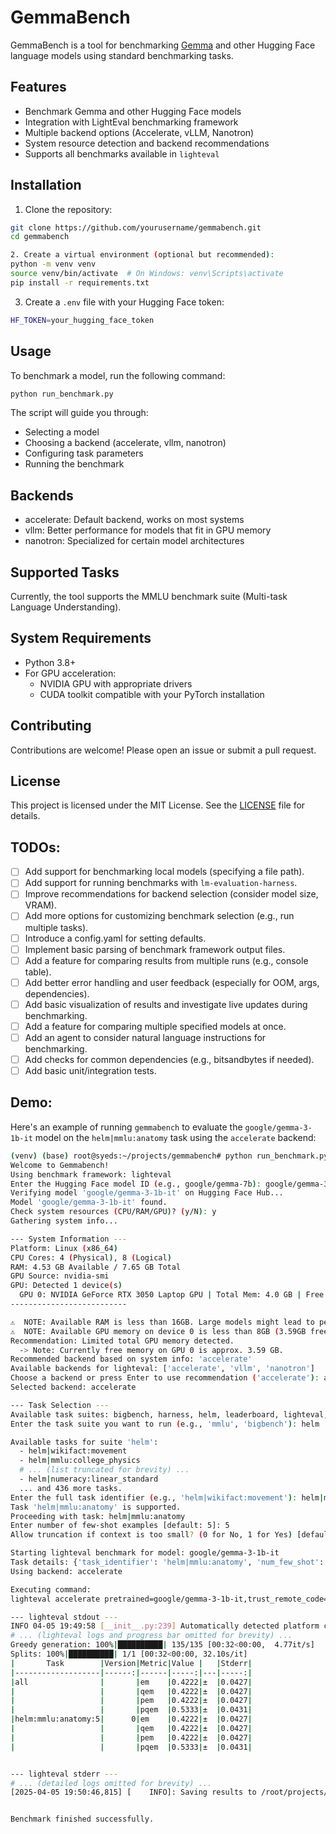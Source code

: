 # GemmaBench

GemmaBench is a tool for benchmarking [Gemma](https://huggingface.co/collections/google/gemma-release-65d5efbccdbb8c4202ec078b) and other Hugging Face language models using standard benchmarking tasks.

## Features

- Benchmark Gemma and other Hugging Face models
- Integration with LightEval benchmarking framework
- Multiple backend options (Accelerate, vLLM, Nanotron)
- System resource detection and backend recommendations
- Supports all benchmarks available in `lighteval`

## Installation

1. Clone the repository:
```bash
git clone https://github.com/yourusername/gemmabench.git
cd gemmabench

2. Create a virtual environment (optional but recommended):
python -m venv venv
source venv/bin/activate  # On Windows: venv\Scripts\activate
pip install -r requirements.txt
```

3. Create a `.env` file with your Hugging Face token:
```bash
HF_TOKEN=your_hugging_face_token
```

## Usage

To benchmark a model, run the following command:
```bash
python run_benchmark.py
```
The script will guide you through:

- Selecting a model
- Choosing a backend (accelerate, vllm, nanotron)
- Configuring task parameters
- Running the benchmark

## Backends

- accelerate: Default backend, works on most systems
- vllm: Better performance for models that fit in GPU memory
- nanotron: Specialized for certain model architectures

## Supported Tasks
Currently, the tool supports the MMLU benchmark suite (Multi-task Language Understanding).

## System Requirements
- Python 3.8+
- For GPU acceleration:
    - NVIDIA GPU with appropriate drivers
    - CUDA toolkit compatible with your PyTorch installation

## Contributing
Contributions are welcome! Please open an issue or submit a pull request.

## License
This project is licensed under the MIT License. See the [LICENSE](LICENSE) file for details.

## TODOs:
- [ ] Add support for benchmarking local models (specifying a file path).
- [ ] Add support for running benchmarks with `lm-evaluation-harness`.
- [ ] Improve recommendations for backend selection (consider model size, VRAM).
- [ ] Add more options for customizing benchmark selection (e.g., run multiple tasks).
- [ ] Introduce a config.yaml for setting defaults.
- [ ] Implement basic parsing of benchmark framework output files.
- [ ] Add a feature for comparing results from multiple runs (e.g., console table).
- [ ] Add better error handling and user feedback (especially for OOM, args, dependencies).
- [ ] Add basic visualization of results and investigate live updates during benchmarking.
- [ ] Add a feature for comparing multiple specified models at once.
- [ ] Add an agent to consider natural language instructions for benchmarking.
- [ ] Add checks for common dependencies (e.g., bitsandbytes if needed).
- [ ] Add basic unit/integration tests.

## Demo:
Here's an example of running `gemmabench` to evaluate the `google/gemma-3-1b-it` model on the `helm|mmlu:anatomy` task using the `accelerate` backend:

```bash
(venv) (base) root@syeds:~/projects/gemmabench# python run_benchmark.py
Welcome to Gemmabench!
Using benchmark framework: lighteval
Enter the Hugging Face model ID (e.g., google/gemma-7b): google/gemma-3-1b-it
Verifying model 'google/gemma-3-1b-it' on Hugging Face Hub...
Model 'google/gemma-3-1b-it' found.
Check system resources (CPU/RAM/GPU)? (y/N): y
Gathering system info...

--- System Information ---
Platform: Linux (x86_64)
CPU Cores: 4 (Physical), 8 (Logical)
RAM: 4.53 GB Available / 7.65 GB Total
GPU Source: nvidia-smi
GPU: Detected 1 device(s)
  GPU 0: NVIDIA GeForce RTX 3050 Laptop GPU | Total Mem: 4.0 GB | Free Mem: 3.59 GB | Used Mem: 0.28 GB
--------------------------

⚠️  NOTE: Available RAM is less than 16GB. Large models might lead to performance issues or errors.
⚠️  NOTE: Available GPU memory on device 0 is less than 8GB (3.59GB free). Loading large models might fail.
Recommendation: Limited total GPU memory detected.
  -> Note: Currently free memory on GPU 0 is approx. 3.59 GB.
Recommended backend based on system info: 'accelerate'
Available backends for lighteval: ['accelerate', 'vllm', 'nanotron']
Choose a backend or press Enter to use recommendation ('accelerate'): accelerate
Selected backend: accelerate

--- Task Selection ---
Available task suites: bigbench, harness, helm, leaderboard, lighteval, original
Enter the task suite you want to run (e.g., 'mmlu', 'bigbench'): helm

Available tasks for suite 'helm':
  - helm|wikifact:movement
  - helm|mmlu:college_physics
  # ... (list truncated for brevity) ...
  - helm|numeracy:linear_standard
  ... and 436 more tasks.
Enter the full task identifier (e.g., 'helm|wikifact:movement'): helm|mmlu:anatomy
Task 'helm|mmlu:anatomy' is supported.
Proceeding with task: helm|mmlu:anatomy
Enter number of few-shot examples [default: 5]: 5
Allow truncation if context is too small? (0 for No, 1 for Yes) [default: 1]: 1

Starting lighteval benchmark for model: google/gemma-3-1b-it
Task details: {'task_identifier': 'helm|mmlu:anatomy', 'num_few_shot': 5, 'allow_truncation': 1}
Using backend: accelerate

Executing command:
lighteval accelerate pretrained=google/gemma-3-1b-it,trust_remote_code=True 'helm|mmlu:anatomy|5|1' --override-batch-size 1 --output-dir 'results/lighteval/google_gemma-3-1b-it_helm|mmlu_anatomy|5|1_accelerate_20250405_194950'

--- lighteval stdout ---
INFO 04-05 19:49:58 [__init__.py:239] Automatically detected platform cuda.
# ... (lighteval logs and progress bar omitted for brevity) ...
Greedy generation: 100%|██████████| 135/135 [00:32<00:00,  4.77it/s]
Splits: 100%|██████████| 1/1 [00:32<00:00, 32.10s/it]
|       Task        |Version|Metric|Value |   |Stderr|
|-------------------|------:|------|-----:|---|-----:|
|all                |       |em    |0.4222|±  |0.0427|
|                   |       |qem   |0.4222|±  |0.0427|
|                   |       |pem   |0.4222|±  |0.0427|
|                   |       |pqem  |0.5333|±  |0.0431|
|helm:mmlu:anatomy:5|      0|em    |0.4222|±  |0.0427|
|                   |       |qem   |0.4222|±  |0.0427|
|                   |       |pem   |0.4222|±  |0.0427|
|                   |       |pqem  |0.5333|±  |0.0431|


--- lighteval stderr ---
# ... (detailed logs omitted for brevity) ...
[2025-04-05 19:50:46,815] [    INFO]: Saving results to /root/projects/gemmabench/results/lighteval/google_gemma-3-1b-it_helm|mmlu_anatomy|5|1_accelerate_20250405_194950/results/google/gemma-3-1b-it/results_2025-04-05T19-50-46.623637.json (evaluation_tracker.py:234)


Benchmark finished successfully.